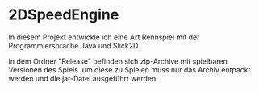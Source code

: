 # 2DSpeedEngine
In diesem Projekt entwickle ich eine Art Rennspiel mit der Programmiersprache Java und Slick2D

In dem Ordner "Release" befinden sich zip-Archive mit spielbaren Versionen des Spiels.
um diese zu Spielen muss nur das Archiv entpackt werden und die jar-Datei ausgeführt werden.
